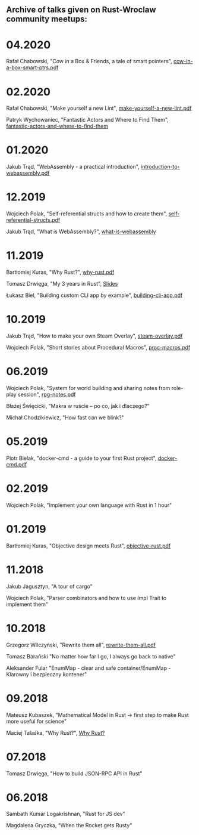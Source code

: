 Archive of talks given on Rust-Wroclaw community meetups:
----

# 04.2020
Rafał Chabowski, "Cow in a Box & Friends, a tale of smart pointers", [cow-in-a-box-smart-ptrs.pdf](04-2020-cow-in-a-box-smart-ptrs.pdf)

# 02.2020
Rafał Chabowski, "Make yourself a new Lint", [make-yourself-a-new-lint.pdf](02-2020-make-yourself-a-new-lint.pdf)

Patryk Wychowaniec, "Fantastic Actors and Where to Find Them", [fantastic-actors-and-where-to-find-them](02-2020-fantastic-actors-and-where-to-find-them.pdf)

# 01.2020
Jakub Trąd, "WebAssembly - a practical introduction", [introduction-to-webassembly.pdf](01-2020-introduction-to-webassembly.pdf)

# 12.2019
Wojciech Polak, "Self-referential structs and how to create them", [self-referential-structs.pdf](12-2019-self-referential-structs.pdf)

Jakub Trąd, "What is WebAssembly?", [what-is-webassembly](12-2019-what-is-webassembly.pdf)

# 11.2019
Bartłomiej Kuras, "Why Rust?", [why-rust.pdf](11-2019-why-rust.pdf)

Tomasz Drwięga, "My 3 years in Rust", [Slides](https://slides.com/tomaszdrwiega/my-3-years-in-rust)

Łukasz Biel, "Building custom CLI app by example", [building-cli-app.pdf](11-2019-building-cli-app.pdf)

# 10.2019
Jakub Trąd, "How to make your own Steam Overlay", [steam-overlay.pdf](10-2019-how-to-make-your-own-steam-overlay.pdf)

Wojciech Polak, "Short stories about Procedural Macros", [proc-macros.pdf](10-2019-short-stories-about-procedural-macros.pdf)

# 06.2019
Wojciech Polak, "System for world building and sharing notes from role-play session", [rpg-notes.pdf](06-2019-rpg-notes.pdf)

Błażej Święcicki, "Makra w ruście – po co, jak i dlaczego?"

Michał Chodzikiewicz, "How fast can we blink?"

# 05.2019
Piotr Bielak, "docker-cmd - a guide to your first Rust project", [docker-cmd.pdf](05-2019-docker-cmd.pdf)

# 02.2019

Wojciech Polak, "Implement your own language with Rust in 1 hour"

# 01.2019
Bartłomiej Kuras, "Objective design meets Rust", [objective-rust.pdf](01-2019-objective-rust.pdf)

# 11.2018
Jakub Jagusztyn, "A tour of cargo"

Wojciech Polak, "Parser combinators and how to use Impl Trait to implement them"

# 10.2018
Grzegorz Wilczyński, "Rewrite them all", [rewrite-them-all.pdf](10-2018-rewrite-them-all.pdf)

Tomasz Barański "No matter how far I go, I always go back to native"

Aleksander Fular "EnumMap - clear and safe container/EnumMap - Klarowny i bezpieczny kontener"


# 09.2018

Mateusz Kubaszek, "Mathematical Model in Rust -> first step to make Rust more useful for science"

Maciej Talaśka, "Why Rust?", [Why Rust?](https://maciektalaska.github.io/why_rust/)

# 07.2018

Tomasz Drwięga, "How to build JSON-RPC API in Rust"

# 06.2018

Sambath Kumar Logakrishnan, "Rust for JS dev"

Magdalena Gryczka, “When the Rocket gets Rusty”
